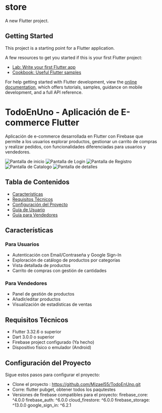 # store

A new Flutter project.

## Getting Started

This project is a starting point for a Flutter application.

A few resources to get you started if this is your first Flutter project:

- [Lab: Write your first Flutter app](https://docs.flutter.dev/get-started/codelab)
- [Cookbook: Useful Flutter samples](https://docs.flutter.dev/cookbook)

For help getting started with Flutter development, view the
[online documentation](https://docs.flutter.dev/), which offers tutorials,
samples, guidance on mobile development, and a full API reference.

# TodoEnUno - Aplicación de E-commerce Flutter


Aplicación de e-commerce desarrollada en Flutter con Firebase que permite a los usuarios explorar productos, gestionar un carrito de compras y realizar pedidos, con funcionalidades diferenciadas para usuarios y vendedores.

![Pantalla de inicio](assets/screenshots/Screenshot_1754861993.png) ![Pantalla de Login](assets/screenshots/Screenshot_1754861987.png)
![Pantalla de Registro](assets/screenshots/Screenshot_1754861990.png) ![Pantalla de Catalogo](assets/screenshots/Screenshot_1754862180.png) ![Pantalla de detalles](assets/screenshots/Screenshot_1754862660.png) 

## Tabla de Contenidos
- [Características](#características)
- [Requisitos Técnicos](#requisitos-técnicos)
- [Configuración del Proyecto](#configuración-del-proyecto)
- [Guía de Usuario](#guía-de-usuario)
- [Guía para Vendedores](#guía-para-vendedores)

## Características

### Para Usuarios
- Autenticación con Email/Contraseña y Google Sign-In
- Exploración de catálogo de productos por categorías
- Vista detallada de productos
- Carrito de compras con gestión de cantidades

### Para Vendedores
- Panel de gestión de productos
- Añadir/editar productos
- Visualización de estadísticas de ventas

## Requisitos Técnicos

- Flutter 3.32.6 o superior
- Dart 3.0.0 o superior
- Firebase project configurado (Ya hecho)
- Dispositivo físico o emulador (Android)

## Configuración del Proyecto

Sigue estos pasos para configurar el proyecto:

- Clone el proyecto : https://github.com/Mizael55/TodoEnUno.git
- Corre: flutter pubget, obtener todos los paqutestes
- Versiones de firebase compatibles para el proyecto: 
  firebase_core: ^4.0.0
  firebase_auth: ^6.0.0
  cloud_firestore: ^6.0.0
  firebase_storage: ^13.0.0
  google_sign_in: ^6.2.1

